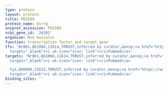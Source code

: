 ```yaml
---
type: protein
layout: protein
title: P62509
protein_name: Esrrg
uniprot_accession: P62509
ncbi_gene_id: '26381'
organism: Mus musculus
function: transcription factor and target gene
tfs: 'Nr0b1,Q61066,11614,TRRUST,inferred by curator,&ensp;<a href="https://www.ncbi.nlm.nih.gov/pubmed/?term=16314306%5Buid%5D"
  target="_blank"><i uk-icon="icon: link"></i>Pubmed</a>'
targets: 'Nr0b1,Q61066,11614,TRRUST,inferred by curator,&ensp;<a href="https://www.ncbi.nlm.nih.gov/pubmed/?term=16314306%5Buid%5D"
  target="_blank"><i uk-icon="icon: link"></i>Pubmed</a>

  Yy1,Q00899,22632,TRRUST,inferred by curator,&ensp;<a href="https://www.ncbi.nlm.nih.gov/pubmed/?term=19721712%5Buid%5D"
  target="_blank"><i uk-icon="icon: link"></i>Pubmed</a>'
binding_sites: ''
---
```


